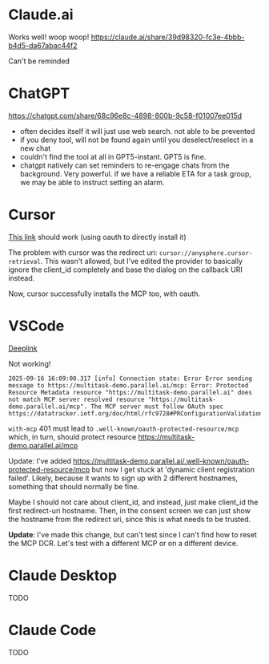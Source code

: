 # Claude.ai

Works well! woop woop! https://claude.ai/share/39d98320-fc3e-4bbb-b4d5-da67abac44f2

Can't be reminded

# ChatGPT

https://chatgpt.com/share/68c96e8c-4898-800b-9c58-f01007ee015d

- often decides itself it will just use web search. not able to be prevented
- if you deny tool, will not be found again until you deselect/reselect in a new chat
- couldn't find the tool at all in GPT5-instant. GPT5 is fine.
- chatgpt natively can set reminders to re-engage chats from the background. Very powerful. if we have a reliable ETA for a task group, we may be able to instruct setting an alarm.

# Cursor

[This link](cursor://anysphere.cursor-deeplink/mcp/install?name=Parallel%20Tasks&config=eyJ1cmwiOiJodHRwczovL211bHRpdGFzay1kZW1vLnBhcmFsbGVsLmFpL21jcCJ9) should work (using oauth to directly install it)

The problem with cursor was the redirect uri: `cursor://anysphere.cursor-retrieval`. This wasn't allowed, but I've edited the provider to basically ignore the client_id completely and base the dialog on the callback URI instead.

Now, cursor successfully installs the MCP too, with oauth.

# VSCode

[Deeplink](vscode:mcp/install?%7B%22name%22%3A%22parallel%22%2C%22gallery%22%3Afalse%2C%22url%22%3A%22https%3A%2F%2Fmultitask-demo.parallel.ai%2Fmcp%22%7D)

Not working!

```
2025-09-16 16:09:00.317 [info] Connection state: Error Error sending message to https://multitask-demo.parallel.ai/mcp: Error: Protected Resource Metadata resource "https://multitask-demo.parallel.ai" does not match MCP server resolved resource "https://multitask-demo.parallel.ai/mcp". The MCP server must follow OAuth spec https://datatracker.ietf.org/doc/html/rfc9728#PRConfigurationValidation
```

`with-mcp` 401 must lead to `.well-known/oauth-protected-resource/mcp` which, in turn, should protect resource https://multitask-demo.parallel.ai/mcp

Update: I've added https://multitask-demo.parallel.ai/.well-known/oauth-protected-resource/mcp but now I get stuck at 'dynamic client registration failed'. Likely, because it wants to sign up with 2 different hostnames, something that should normally be fine.

Maybe I should not care about client_id, and instead, just make client_id the first redirect-uri hostname. Then, in the consent screen we can just show the hostname from the redirect uri, since this is what needs to be trusted.

**Update**: I've made this change, but can't test since I can't find how to reset the MCP DCR. Let's test with a different MCP or on a different device.

# Claude Desktop

TODO

# Claude Code

TODO
